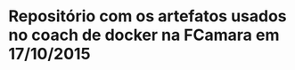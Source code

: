 Repositório com os artefatos usados no coach de docker na FCamara em 17/10/2015
===============================================================================
